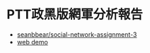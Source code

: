 # PTT政黑版網軍分析報告
- [seanbbear/social-network-assignment-3](https://github.com/seanbbear/social-network-assignment-3)
- [web demo](https://p208p2002.github.io/ptt-HatePolitics-analyze)